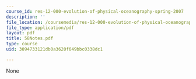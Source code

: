 ```yaml
---
course_id: res-12-000-evolution-of-physical-oceanography-spring-2007
description: ''
file_location: /coursemedia/res-12-000-evolution-of-physical-oceanography-spring-2007/3094733121db0a3620f649bbc0338dc1_58Notes.pdf
file_type: application/pdf
layout: pdf
title: 58Notes.pdf
type: course
uid: 3094733121db0a3620f649bbc0338dc1

---
```

None